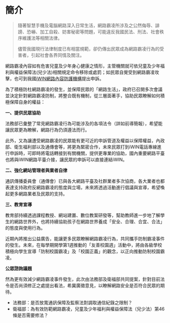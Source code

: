# 簡介

> 隨著智慧手機及電腦網路深入日常生活，網路霸凌所涉及之公然侮辱、誹謗、恐嚇、加工自殺、妨害秘密等問題，可能違反我國民法、刑法、社會秩序維護法等相關法律。
>
> 儘管我國現行法律制度已有相當規範，卻仍傳出民眾成為網路霸凌行為的受害者，引起社會各界同情及關注。

網路霸凌內容如有危害兒童及少年身心健康之情形，主管機關就可依兒童及少年福利與權益保障法(兒少法)相關規定命令移除或處罰；如民眾自覺受到網路霸凌攻擊，也可到我國[iWIN網路內容防護機構](http://www.win.org.tw)提出申訴。

為了積極防杜網路霸凌的發生，並保障民眾的「網路生活」，政府已召開多次會議並決定針對網路霸凌防制，將整合既有機制，從三層面著手，協助民眾瞭解如何積極保障自身的權益：

**一、提供民眾協助**

法務部已彙整了常見網路霸凌行為可能涉及的各項法令（詳如前導簡報），希望能讓民眾更為瞭解，網路行為仍須遵法而行。

此外，又為讓遭受網路霸凌的民眾能有更可近的申訴管道及權益以保障權益，內政部、衛生福利部以及通傳會等，將更為緊密合作，未來民眾打到iWIN電話專線進行申訴時，可即時將電話轉接到有關機關，提供更專業的協助，國內重要網路平臺也將與iWIN網路平臺介接，讓民眾的申訴可以直接連結iWIN。

**二、強化網站管理者與業者自律**

通訊傳播委員會（通傳會）已與各大網路平臺及社群業者多次協商，各大業者也都表達支持政府反網路霸凌的態度與立場，未來將透過活動進行倡議與宣導，希望喚起更多網路業者及民眾的支持。

**三、教育宣導**

教育部持續透過課程教授、網站建置、數位教案研發等，幫助教師進一步地了解學生的網路世界外，也將持續協助孩子在網路世界養成「安全、合理、合宜、合法」的態度與使用行為。

近期內將推出公益廣告，能讓更多民眾瞭解網路霸凌行為，共同攜手防制霸凌事件的發生。未來，在每學期開學第1週推動的「友善校園週」活動中，將由各級學校積極向學生宣導「防制校園霸凌」及「校園正義」的觀念，以正向推動防制校園霸凌。

**公眾諮詢議題**

然為更有效減少網路霸凌事件發生，此次由法務部及衛福部共同提案，針對目前法令是否尚須修正之處提出看法，希冀廣徵意見，以瞭解網路安全是否符合民眾的期待。

+ 法務部：是否放寬通訊保障及監察法對調取通信紀錄之限制？
+ 衛福部：為有效防範網路霸凌，兒童及少年福利與權益保障法（兒少法）第46條是否需要修法？
